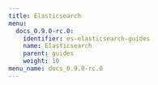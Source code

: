 ```yaml
---
title: Elasticsearch
menu:
  docs_0.9.0-rc.0:
    identifier: es-elasticsearch-guides
    name: Elasticsearch
    parent: guides
    weight: 10
menu_name: docs_0.9.0-rc.0
---
```

